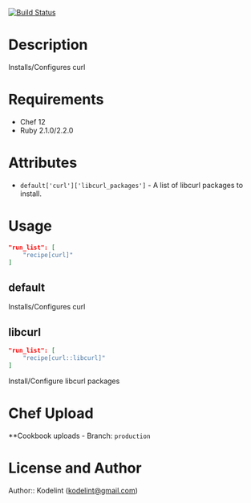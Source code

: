 [![Build Status](http://34.238.246.129:8080/buildStatus/icon?job=cookbook-curl/master)](http://34.238.246.129:8080/job/cookbook-curl/job/master/)

Description
============

Installs/Configures curl

Requirements
============

* Chef 12
* Ruby 2.1.0/2.2.0

Attributes
==========

* `default['curl']['libcurl_packages']` - A list of libcurl packages to install.

Usage
=====

```json
"run_list": [
    "recipe[curl]"
]
```

default
-------

Installs/Configures curl

libcurl
-------

```json
"run_list": [
    "recipe[curl::libcurl]"
]
```

Install/Configure libcurl packages

Chef Upload
============
**Cookbook uploads - Branch: `production`

License and Author
==================

Author:: Kodelint (<kodelint@gmail.com>)
